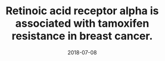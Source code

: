 ---
doi: 10.1038/ncomms3175
journal: Nature communications
title: Retinoic acid receptor alpha is associated with tamoxifen resistance in breast cancer.
date: 2018-07-08
authors: Johansson, HJ, Sanchez, BC, Mundt, F, Forshed, J, Kovacs, A, Panizza, E, Hultin-Rosenberg, L, Lundgren, B, Martens, U, Máthé, G, Yakhini, Z, Helou, K, Krawiec, K, Kanter, L, Hjerpe, A, Stål, O, Linderholm, BK, Lehtiö, J
---